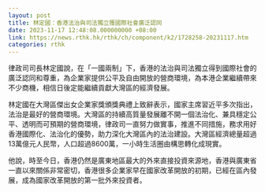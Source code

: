 ```yaml
---
layout: post
title: 林定國：香港法治與司法獨立獲國際社會廣泛認同
date: 2023-11-17 12:48:08.000000000 +08:00
link: https://news.rthk.hk/rthk/ch/component/k2/1728258-20231117.htm
categories: rthk
---
```


律政司司長林定國說，在「一國兩制」下，香港的法治與司法獨立得到國際社會的廣泛認同和尊重，為企業家提供公平及自由開放的營商環境，為本港企業繼續帶來不少商機，相信日後定能繼續貢獻大灣區的經濟發展。

林定國在大灣區傑出女企業家獎頒獎典禮上致辭表示，國家主席習近平多次指出，法治是最好的營商環境。大灣區的持續高質量發展離不開一個法治化、兼具穩定公平、透明而可預期的營商環境，律政司一直努力做實事，推進不同措施，務求用好香港國際化、法治化的優勢，助力深化大灣區內的法治建設。大灣區經濟總量超過13萬億元人民幣，人口超過8600萬，一小時生活圈由構思轉化成現實。

他說，時至今日，香港仍然是廣東地區最大的外來直接投資來源地，香港與廣東省一直以來關係非常密切，香港很多企業家早在國家改革開放的初期，已經在區內發展，成為國家改革開放的第一批外來投資者。
